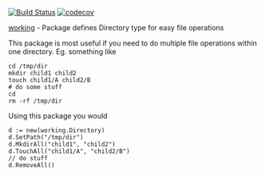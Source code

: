 [![Build Status](https://travis-ci.org/gregoryv/working.svg?branch=master)](https://travis-ci.org/gregoryv/working)
[![codecov](https://codecov.io/gh/gregoryv/working/branch/master/graph/badge.svg)](https://codecov.io/gh/gregoryv/working)


[working](https://godoc.org/github.com/gregoryv/working) - Package defines Directory type for easy file operations

This package is most useful if you need to do multiple file operations
within one directory. Eg. something like

    cd /tmp/dir
	mkdir child1 child2
	touch child1/A child2/B
	# do some stuff
	cd
	rm -rf /tmp/dir

Using this package you would

    d := new(working.Directory)
	d.SetPath("/tmp/dir")
	d.MkdirAll("child1", "child2")
	d.TouchAll("child1/A", "child2/B")
	// do stuff
	d.RemoveAll()
